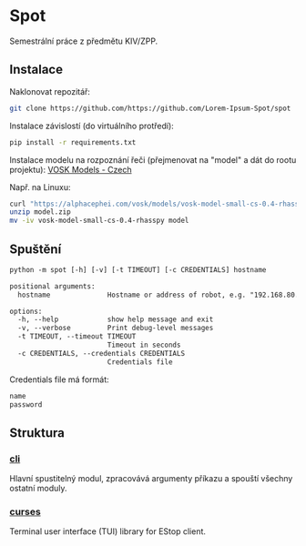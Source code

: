 # Spot

Semestrální práce z předmětu KIV/ZPP.

## Instalace

Naklonovat repozitář:

```sh
git clone https://github.com/https://github.com/Lorem-Ipsum-Spot/spot
```

Instalace závislostí (do virtuálního protředí):

```sh
pip install -r requirements.txt
```

Instalace modelu na rozpoznání řeči (přejmenovat na "model" a dát do rootu projektu):
[VOSK Models - Czech](https://alphacephei.com/vosk/models/vosk-model-small-cs-0.4-rhasspy.zip)

Např. na Linuxu:

```sh
curl "https://alphacephei.com/vosk/models/vosk-model-small-cs-0.4-rhasspy.zip" -o model.zip
unzip model.zip
mv -iv vosk-model-small-cs-0.4-rhasspy model
```

## Spuštění

```txt
python -m spot [-h] [-v] [-t TIMEOUT] [-c CREDENTIALS] hostname

positional arguments:
  hostname              Hostname or address of robot, e.g. "192.168.80.3"

options:
  -h, --help            show help message and exit
  -v, --verbose         Print debug-level messages
  -t TIMEOUT, --timeout TIMEOUT
                        Timeout in seconds
  -c CREDENTIALS, --credentials CREDENTIALS
                        Credentials file
```

Credentials file má formát:

```txt
name
password
```

## Struktura

### [cli](spot/cli/README.md)

Hlavní spustitelný modul, zpracovává argumenty příkazu a spouští všechny ostatní moduly.

### [curses](spot/curses/README.md)

Terminal user interface (TUI) library for EStop client.
